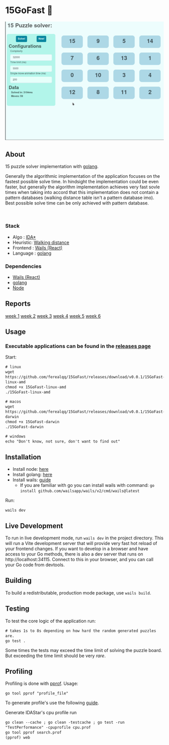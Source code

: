 # 15GoFast :dizzy:

![](15GoFast.gif)

## About

15 puzzle solver implementation with [golang](https://go.dev).

Generally the algorithmic implementation of the application focuses on the fastest possible solve time. In hindsight the implementation could be even faster, but generally the algorithm implementation achieves very fast sovle times when taking into accord that this implementation does not contain a pattern databases (walking distance table isn't a pattern database imo). Best possible solve time can be only achieved with pattern database.

</br>

### Stack

- Algo     : [IDA*](https://en.wikipedia.org/wiki/Iterative_deepening_A*)
- Heuristic: [Walking distance](https://web.archive.org/web/20141224035932/http://juropollo.xe0.ru:80/stp_wd_translation_en.htm)
- Frontend : [Wails (React)](https://wails.io/)
- Language : [golang](https://go.dev)

### Dependencies
- [Wails (React)](https://wails.io/)
- [golang](https://go.dev)
- [Node](https>//nodejs.org)

## Reports

[week 1](https://github.com/ferealqq/15GoFast/blob/main/documentation/week1.md)
[week 2](https://github.com/ferealqq/15GoFast/blob/main/documentation/week2.md)
[week 3](https://github.com/ferealqq/15GoFast/blob/main/documentation/week4.md)
[week 4](https://github.com/ferealqq/15GoFast/blob/main/documentation/week4.md)
[week 5](https://github.com/ferealqq/15GoFast/blob/main/documentation/week5.md)
[week 6](https://github.com/ferealqq/15GoFast/blob/main/documentation/week6.md)

## Usage

### Executable applications can be found in the [releases page](https://github.com/ferealqq/15GoFast/releases)

Start:
```terminal
# linux 
wget https://github.com/ferealqq/15GoFast/releases/download/v0.0.1/15GoFast-linux-amd
chmod +x 15GoFast-linux-amd
./15GoFast-linux-amd
```

```terminal
# macos  
wget https://github.com/ferealqq/15GoFast/releases/download/v0.0.1/15GoFast-darwin
chmod +x 15GoFast-darwin
./15GoFast-darwin
```

```terminal
# windows  
echo "Don't know, not sure, don't want to find out"
```

## Installation 

- Install node: [here](https://nodejs.org/en/download/)
- Install golang: [here](https://go.dev/doc/install)
- Install wails: [guide](https://wails.io/docs/gettingstarted/installation)
  - If you are familiar with go you can install wails with command: `go install github.com/wailsapp/wails/v2/cmd/wails@latest`

Run:
```terminal
wails dev
```

## Live Development

To run in live development mode, run `wails dev` in the project directory. This will run a Vite development
server that will provide very fast hot reload of your frontend changes. If you want to develop in a browser
and have access to your Go methods, there is also a dev server that runs on http://localhost:34115. Connect
to this in your browser, and you can call your Go code from devtools.

## Building

To build a redistributable, production mode package, use `wails build`.


## Testing

To test the core logic of the application run: 
```terminal
# takes 1s to 8s depending on how hard the random generated puzzles are.
go test . 
```

Some times the tests may exceed the time limit of solving the puzzle board. But exceeding the time limit should be very <i>rare</i>.

## Profiling 


Profiling is done with [pprof](https://pkg.go.dev/runtime/pprof).
Usage:
```terminal
go tool pprof "profile_file" 
```

To generate profile's use the following [guide](https://pkg.go.dev/runtime/pprof).

Generate IDAStar's cpu profile run
```terminal
go clean --cache ; go clean -testcache ; go test -run "TestPerformance" -cpuprofile cpu.prof
go tool pprof search.prof
(pprof) web
```
